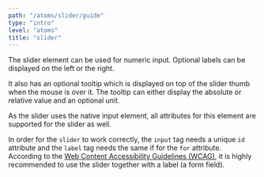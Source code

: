 ```yaml
---
path: "/atoms/slider/guide"
type: "intro"
level: "atoms"
title: "slider"
---
```


The slider element can be used for numeric input. Optional labels can be displayed on the left or the right.

It also has an optional tooltip which is displayed on top of the slider thumb when the mouse is over it.
The tooltip can either display the absolute or relative value and an optional unit.

As the slider uses the native input element, all attributes for this element are supported for the slider as well.

<div class="frontend-kit__notification a-notification -warning"><i class="a-icon ui-ic-alert-warning"></i><div class="a-notification__content">
    In order for the <code>slider</code> to work correctly, the <code>input</code> tag needs a unique <code>id</code> attribute and the <code>label</code> tag needs the same if for the <code>for</code> attribute.
</div></div>

<div class="frontend-kit__notification a-notification -warning"><i class="a-icon ui-ic-alert-warning"></i><div class="a-notification__content">
According to the <a href="https://www.w3.org/WAI/standards-guidelines/wcag/" target="_self">Web Content Accessibility Guidelines (WCAG)</a>, it is highly recommended to use the slider together with a label (a form field).
</div></div>
